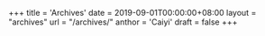 +++
title = 'Archives'
date = 2019-09-01T00:00:00+08:00
layout = "archives"
url = "/archives/"
anthor = 'Caiyi'
draft = false
+++
